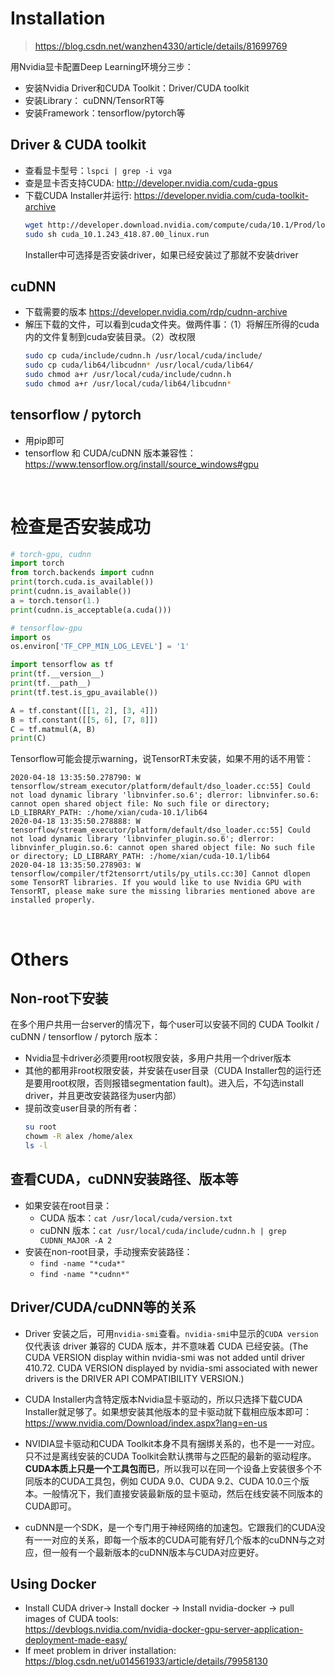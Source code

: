 # Installation
> https://blog.csdn.net/wanzhen4330/article/details/81699769  

用Nvidia显卡配置Deep Learning环境分三步：
* 安装Nvidia Driver和CUDA Toolkit：Driver/CUDA toolkit  
* 安装Library： cuDNN/TensorRT等 
* 安装Framework：tensorflow/pytorch等

## Driver & CUDA toolkit
* 查看显卡型号：`lspci | grep -i vga`
* 查是显卡否支持CUDA: http://developer.nvidia.com/cuda-gpus
* 下载CUDA Installer并运行: https://developer.nvidia.com/cuda-toolkit-archive
    ```bash
    wget http://developer.download.nvidia.com/compute/cuda/10.1/Prod/local_installers/cuda_10.1.243_418.87.00_linux.run
    sudo sh cuda_10.1.243_418.87.00_linux.run
    ```
    Installer中可选择是否安装driver，如果已经安装过了那就不安装driver

## cuDNN 
* 下载需要的版本 https://developer.nvidia.com/rdp/cudnn-archive
* 解压下载的文件，可以看到cuda文件夹。做两件事：（1）将解压所得的cuda内的文件复制到cuda安装目录。（2）改权限
    ```bash
    sudo cp cuda/include/cudnn.h /usr/local/cuda/include/ 
    sudo cp cuda/lib64/libcudnn* /usr/local/cuda/lib64/
    sudo chmod a+r /usr/local/cuda/include/cudnn.h
    sudo chmod a+r /usr/local/cuda/lib64/libcudnn*
    ```

## tensorflow / pytorch
* 用pip即可
* tensorflow 和 CUDA/cuDNN 版本兼容性：https://www.tensorflow.org/install/source_windows#gpu 


<br>


# 检查是否安装成功
```python
# torch-gpu, cudnn
import torch
from torch.backends import cudnn
print(torch.cuda.is_available())
print(cudnn.is_available())
a = torch.tensor(1.)
print(cudnn.is_acceptable(a.cuda()))

# tensorflow-gpu
import os 
os.environ['TF_CPP_MIN_LOG_LEVEL'] = '1' 

import tensorflow as tf
print(tf.__version__)
print(tf.__path__)
print(tf.test.is_gpu_available())

A = tf.constant([[1, 2], [3, 4]])
B = tf.constant([[5, 6], [7, 8]])
C = tf.matmul(A, B)
print(C)
```
Tensorflow可能会提示warning，说TensorRT未安装，如果不用的话不用管：
```
2020-04-18 13:35:50.278790: W tensorflow/stream_executor/platform/default/dso_loader.cc:55] Could not load dynamic library 'libnvinfer.so.6'; dlerror: libnvinfer.so.6: cannot open shared object file: No such file or directory; LD_LIBRARY_PATH: :/home/xian/cuda-10.1/lib64
2020-04-18 13:35:50.278888: W tensorflow/stream_executor/platform/default/dso_loader.cc:55] Could not load dynamic library 'libnvinfer_plugin.so.6'; dlerror: libnvinfer_plugin.so.6: cannot open shared object file: No such file or directory; LD_LIBRARY_PATH: :/home/xian/cuda-10.1/lib64
2020-04-18 13:35:50.278903: W tensorflow/compiler/tf2tensorrt/utils/py_utils.cc:30] Cannot dlopen some TensorRT libraries. If you would like to use Nvidia GPU with TensorRT, please make sure the missing libraries mentioned above are installed properly.
```



<br>


# Others
## Non-root下安装
在多个用户共用一台server的情况下，每个user可以安装不同的 CUDA Toolkit / cuDNN / tensorflow / pytorch 版本：
* Nvidia显卡driver必须要用root权限安装，多用户共用一个driver版本
* 其他的都用非root权限安装，并安装在user目录（CUDA Installer包的运行还是要用root权限，否则报错segmentation fault)。进入后，不勾选install driver，并且更改安装路径为user内部）
* 提前改变user目录的所有者： 
    ```bash
    su root
    chowm -R alex /home/alex
    ls -l
    ```

## 查看CUDA，cuDNN安装路径、版本等
* 如果安装在root目录：
    * CUDA 版本：`cat /usr/local/cuda/version.txt`
    * cuDNN 版本：`cat /usr/local/cuda/include/cudnn.h | grep CUDNN_MAJOR -A 2`
* 安装在non-root目录，手动搜索安装路径：
    * `find -name "*cuda*"`
    * `find -name "*cudnn*"`

## Driver/CUDA/cuDNN等的关系
* Driver 安装之后，可用`nvidia-smi`查看。`nvidia-smi`中显示的`CUDA version`仅代表该 driver 兼容的 CUDA 版本，并不意味着 CUDA 已经安装。(The CUDA VERSION display within nvidia-smi was not added until driver 410.72. CUDA VERSION displayed by nvidia-smi associated with newer drivers is the DRIVER API COMPATIBILITY VERSION.)

* CUDA Installer内含特定版本Nvidia显卡驱动的，所以只选择下载CUDA Installer就足够了。如果想安装其他版本的显卡驱动就下载相应版本即可：https://www.nvidia.com/Download/index.aspx?lang=en-us

* NVIDIA显卡驱动和CUDA Toolkit本身不具有捆绑关系的，也不是一一对应。只不过是离线安装的CUDA Toolkit会默认携带与之匹配的最新的驱动程序。**CUDA本质上只是一个工具包而已**，所以我可以在同一个设备上安装很多个不同版本的CUDA工具包，例如 CUDA 9.0、CUDA 9.2、CUDA 10.0三个版本。一般情况下，我们直接安装最新版的显卡驱动，然后在线安装不同版本的CUDA即可。

* cuDNN是一个SDK，是一个专门用于神经网络的加速包。它跟我们的CUDA没有一一对应的关系，即每一个版本的CUDA可能有好几个版本的cuDNN与之对应，但一般有一个最新版本的cuDNN版本与CUDA对应更好。

## Using Docker
* Install CUDA driver-> Install docker -> Install nvidia-docker -> pull images of CUDA tools:  
https://devblogs.nvidia.com/nvidia-docker-gpu-server-application-deployment-made-easy/  
* If meet problem in driver installation:  
https://blog.csdn.net/u014561933/article/details/79958130